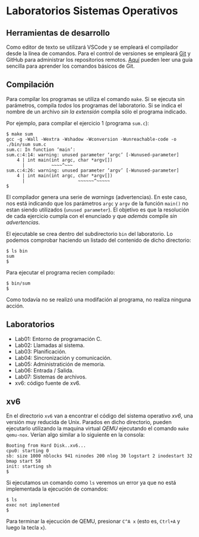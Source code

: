 # Laboratorios Sistemas Operativos

## Herramientas de desarrollo
Como editor de texto se utilizará VSCode y se empleará el compilador desde la línea de comandos.  Para el control de versiones se empleará [Git](https://git-scm.com/) y GitHub para administrar los repositorios remotos. [Aquí](http://rogerdudler.github.io/git-guide/index.es.html) pueden leer una guía sencilla para aprender los comandos básicos de Git.

## Compilación
Para compilar los programas se utiliza el comando `make`. Si se ejecuta sin parámetros, compila _todos_ los programas del laboratorio. Si se indica el nombre de un archivo _sin la extensión_ compila sólo el programa indicado.

Por ejemplo, para compilar el ejercicio 1 (programa `sum.c`):
```
$ make sum
gcc -g -Wall -Wextra -Wshadow -Wconversion -Wunreachable-code -o ./bin/sum sum.c
sum.c: In function ‘main’:
sum.c:4:14: warning: unused parameter ‘argc’ [-Wunused-parameter]
    4 | int main(int argc, char *argv[])
      |          ~~~~^~~~
sum.c:4:26: warning: unused parameter ‘argv’ [-Wunused-parameter]
    4 | int main(int argc, char *argv[])
      |                    ~~~~~~^~~~~~
$
```

El compilador genera una serie de _warnings_ (advertencias). En este caso, nos está indicando que los parámetros `argc` y `argv` de la función `main()` no estan siendo utilizados (`unused parameter`). El objetivo es que la resolución de cada ejercicio cumpla con el enunciado y que _además_ compile *sin advertencias*.

El ejecutable se crea dentro del subdirectorio `bin` del laboratorio. Lo podemos comprobar haciendo un listado del contenido de dicho directorio:
```
$ ls bin
sum 
$
```
Para ejecutar el programa recien compilado:
```
$ bin/sum
$
```
Como todavía no se realizó una modifación al programa, no realiza ninguna acción.

## Laboratorios
- Lab01: Entorno de programación C.
- Lab02: Llamadas al sistema.
- Lab03: Planificación. 
- Lab04: Sincronización y comunicación.
- Lab05: Administratición de memoria.
- Lab06: Entrada / Salida.
- Lab07: Sistemas de archivos.
- xv6: código fuente de xv6.

## xv6
En el directorio `xv6` van a encontrar el código del sistema operativo _xv6_, una versión muy reducida de Unix. Parados en dicho directorio, pueden ejecutarlo utilizando la maquina virtual *QEMU* ejecutando el comando `make qemu-nox`. Verían algo similar a lo siguiente en la consola:

```console
Booting from Hard Disk..xv6...
cpu0: starting 0
sb: size 1000 nblocks 941 ninodes 200 nlog 30 logstart 2 inodestart 32 bmap start 58
init: starting sh
$
```

Si ejecutamos un comando como `ls` veremos un error ya que no está implementada la ejecución de comandos:
```console
$ ls
exec not implemented
$
```

Para terminar la ejecución de QEMU, presionar `C^A x` (esto es, `Ctrl+A` y luego la tecla `x`).

